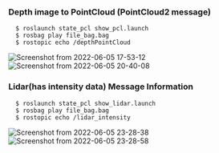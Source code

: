 ### Depth image to PointCloud (PointCloud2 message)

```shell
  $ roslaunch state_pcl show_pcl.launch
  $ rosbag play file_bag.bag
  $ rostopic echo /depthPointCloud
```
![Screenshot from 2022-06-05 17-53-12](https://user-images.githubusercontent.com/69444682/172062624-e2c87f81-907f-4d0e-9165-b5af91ee60bc.png)
![Screenshot from 2022-06-05 20-40-08](https://user-images.githubusercontent.com/69444682/172062537-cb3b399d-0c37-4453-8434-3777b42b68f1.png)

### Lidar(has intensity data) Message Information

```shell
  $ roslaunch state_pcl show_lidar.launch
  $ rosbag play file_bag.bag
  $ rostopic echo /lidar_intensity
```
![Screenshot from 2022-06-05 23-28-38](https://user-images.githubusercontent.com/69444682/172062538-03303a0b-3655-426e-900d-17a0a8315d4d.png)
![Screenshot from 2022-06-05 23-28-58](https://user-images.githubusercontent.com/69444682/172062539-6e1b1601-90aa-43d1-8b55-2b71fffe5c82.png)
